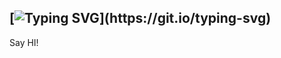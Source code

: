 ## [![Typing SVG](https://readme-typing-svg.demolab.com?font=Farsan+&pause=1000&color=5851FF&vCenter=true&width=130&height=20&lines=Dedicated.;Determined.;Committed.)](https://git.io/typing-svg)

Say HI!



<!--
**CursedByJava/CursedByJava** is a ✨ _special_ ✨ repository because its `README.md` (this file) appears on your GitHub profile.

Here are some ideas to get you started:

- 🔭 I’m currently working on ...
- 🌱 I’m currently learning ...
- 👯 I’m looking to collaborate on ...
- 🤔 I’m looking for help with ...
- 💬 Ask me about ...
- 📫 How to reach me: ...
- 😄 Pronouns: ...
- ⚡ Fun fact: ...
-->
